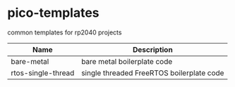 # pico-templates
common templates for rp2040 projects


|Name|Description|
|-|-|
|bare-metal|bare metal boilerplate code|
|rtos-single-thread|single threaded FreeRTOS boilerplate code| 